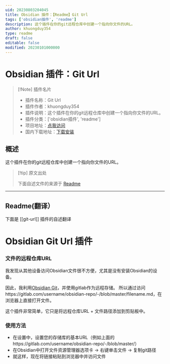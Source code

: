 ```yaml
---
uid: 20230803204045
title: Obsidian 插件：【Readme】Git Url
tags: ['obsidian插件', 'readme']
description: 这个插件在你的git远程仓库中创建一个指向你文件的URL。
author: khuongduy354
type: readme
draft: false
editable: false
modified: 20230101000000
---
```


# Obsidian 插件：Git Url

> [!Note] 插件名片
> - 插件名称：Git Url
> - 插件作者：khuongduy354
> - 插件说明：这个插件在你的git远程仓库中创建一个指向你文件的URL。
> - 插件分类：['obsidian插件', 'readme']
> - 项目地址：[点我访问](https://github.com/khuongduy354/obsidian-git-url)
> - 国内下载地址：[下载安装](https://pkmer.cn/products/plugin/pluginMarket/?git-url)

## 概述

这个插件在你的git远程仓库中创建一个指向你文件的URL。



> [!tip] 原文出处
> 
>下面自述文件的来源于 [Readme](https://ghproxy.net/https://raw.githubusercontent.com/khuongduy354/obsidian-git-url/master/README.md)
> 

---

## Readme(翻译）

下面是 [[git-url]] 插件的自述翻译


# Obsidian Git Url 插件

### 文件的远程仓库URL
我发现从其他设备访问Obsidian文件很不方便，尤其是没有安装Obsidian的设备。

因此，我利用[Obsidian Git](https://github.com/denolehov/obsidian-git)，并使用gitlab作为远程存储。
所以通过访问https://gitlab.com/username/obsidian-repo/-/blob/master/filename.md，在浏览器上直接打开文件。

这个插件非常简单，它只是将远程仓库URL + 文件路径添加到剪贴板中。

### 使用方法
- 在设置中，设置您的存储库的基本URL（例如上面的https://gitlab.com/username/obsidian-repo/-/blob/master/）
- 在Obsidian中打开文件资源管理器选项卡 -> 右键单击文件 -> 复制git路径
- 就这样，现在将链接粘贴到浏览器中并访问文件



